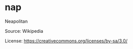 # nap


Neapolitan



Source: Wikipedia



License: https://creativecommons.org/licenses/by-sa/3.0/
